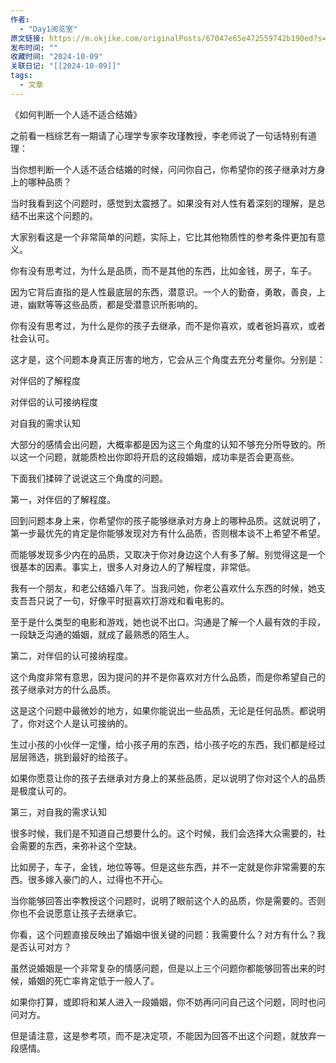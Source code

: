 ```yaml
---
作者:
  - "Day1阅览室"
原文链接: https://m.okjike.com/originalPosts/67047e65e472559742b190ed?s=eyJ1IjoiNTZiNmI0YzM3ZThkODcxMzAwZmM4ODNhIn0%3D
发布时间: ""
收藏时间: "2024-10-09"
关联日记: "[[2024-10-09]]"
tags:
  - 文章
---
```

《如何判断一个人适不适合结婚》

之前看一档综艺有一期请了心理学专家李玫瑾教授，李老师说了一句话特别有道理：

当你想判断一个人适不适合结婚的时候，问问你自己，你希望你的孩子继承对方身上的哪种品质？

当时我看到这个问题时，感觉到太震撼了。如果没有对人性有着深刻的理解，是总结不出来这个问题的。

大家别看这是一个非常简单的问题，实际上，它比其他物质性的参考条件更加有意义。

你有没有思考过，为什么是品质，而不是其他的东西，比如金钱，房子，车子。

因为它背后直指的是人性最底层的东西，潜意识。一个人的勤奋，勇敢，善良，上进，幽默等等这些品质，都是受潜意识所影响的。

你有没有思考过，为什么是你的孩子去继承，而不是你喜欢，或者爸妈喜欢，或者社会认可。

这才是，这个问题本身真正厉害的地方，它会从三个角度去充分考量你。分别是：

对伴侣的了解程度

对伴侣的认可接纳程度

对自我的需求认知

大部分的感情会出问题，大概率都是因为这三个角度的认知不够充分所导致的。所以这一个问题，就能质检出你即将开启的这段婚姻，成功率是否会更高些。

下面我们揉碎了说说这三个角度的问题。

第一，对伴侣的了解程度。

回到问题本身上来，你希望你的孩子能够继承对方身上的哪种品质。这就说明了，第一步最优先的肯定是你能够发现对方有什么品质，否则根本谈不上希望不希望。

而能够发现多少内在的品质，又取决于你对身边这个人有多了解。别觉得这是一个很基本的因素。事实上，很多人对身边人的了解程度，非常低。

我有一个朋友，和老公结婚八年了。当我问她，你老公喜欢什么东西的时候，她支支吾吾只说了一句，好像平时挺喜欢打游戏和看电影的。

至于是什么类型的电影和游戏，她也说不出口。沟通是了解一个人最有效的手段，一段缺乏沟通的婚姻，就成了最熟悉的陌生人。

第二，对伴侣的认可接纳程度。

这个角度非常有意思，因为提问的并不是你喜欢对方什么品质，而是你希望自己的孩子继承对方的什么品质。

这是这个问题中最微妙的地方，如果你能说出一些品质，无论是任何品质。都说明了，你对这个人是认可接纳的。

生过小孩的小伙伴一定懂，给小孩子用的东西，给小孩子吃的东西，我们都是经过层层筛选，挑到最好的给孩子。

如果你愿意让你的孩子去继承对方身上的某些品质，足以说明了你对这个人的品质是极度认可的。

第三，对自我的需求认知

很多时候，我们是不知道自己想要什么的。这个时候，我们会选择大众需要的，社会需要的东西，来弥补这个空缺。

比如房子，车子，金钱，地位等等。但是这些东西，并不一定就是你非常需要的东西。很多嫁入豪门的人，过得也不开心。

当你能够回答出李教授这个问题时，说明了眼前这个人的品质，你是需要的。否则你也不会说愿意让孩子去继承它。

你看，这个问题直接反映出了婚姻中很关键的问题：我需要什么？对方有什么？我是否认可对方？

虽然说婚姻是一个非常复杂的情感问题，但是以上三个问题你都能够回答出来的时候，婚姻的死亡率肯定低于一般人了。

如果你打算，或即将和某人进入一段婚姻，你不妨再问问自己这个问题，同时也问问对方。

但是请注意，这是参考项，而不是决定项，不能因为回答不出这个问题，就放弃一段感情。


